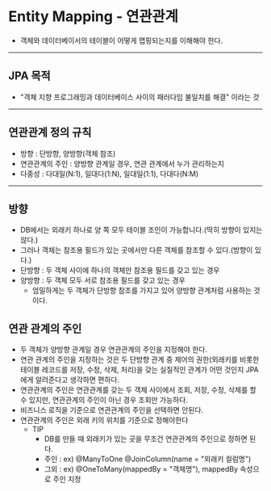 # Entity Mapping - 연관관계
- 객체와 데이터베이서의 테이블이 어떻게 맵핑되는지를 이해해야 한다.

<hr>

## JPA 목적
- "객체 지향 프로그래밍과 데이터베이스 사이의 패러다임 불일치를 해결" 이라는 것

<hr>

## 연관관계 정의 규칙
- 방향 : 단방향, 양방향(객체 참조)
- 연관관계의 주인 : 양방향 관계일 경우, 연관 관계에서 누가 관리하는지
- 다중성 : 다대일(N:1), 일대다(1:N), 일대일(1:1), 다대다(N:M)

<hr>

## 방향 
- DB에서는 외래키 하나로 양 쪽 모두 테이블 조인이 가능합니다.(딱히 방향이 있지는 않다.)
- 그러나 객체는 참조용 필드가 있는 곳에서만 다른 객체를 참조할 수 있다.(방향이 있다.)
- 단방향 : 두 객체 사이에 하나의 객체만 참조용 필드를 갖고 있는 경우
- 양방향 : 두 객체 모두 서로 참조용 필드를 갖고 있는 경우
   - 엄밀하게는 두 객체가 단방향 참조를 가지고 있어 양방향 관계처럼 사용하는 것이다.
   


## 연관 관계의 주인
- 두 객체가 양방향 관계일 경우 연관관계의 주인을 지정해야 한다.
- 연관 관계의 주인을 지정하는 것은 두 단방향 관계 중 제어의 권한(외래키를 비롯한 테이블 레코드를 저장, 수정, 삭제, 처리)을 갖는 실질적인 관계가 어떤 것인지 JPA에게 알려준다고 생각하면 편하다.
- 연관관계의 주인은 연관관계를 갖는 두 객체 사이에서 조회, 저장, 수정, 삭제를 할 수 있지만, 연관관계의 주인이 아닌 경우 조회만 가능하다.
- 비즈니스 로직을 기준으로 연관관계의 주인을 선택하면 안된다.
- 연관관계의 주인은 외래 키의 위치를 기준으로 정해야한다
   - TIP 
     - DB를 만들 때 외래키가 있는 곳을 무조건 연관관계의 주인으로 정하면 된다.
     - 주인 : ex) @ManyToOne @JoinColumn(name = "외래키 컬럼명")
     - 그외 : ex) @OneToMany(mappedBy = "객체명"), mappedBy 속성으로 주인 지정












